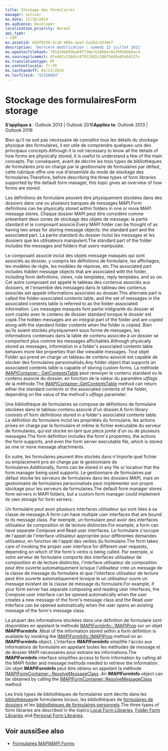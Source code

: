 ```yaml
---
title: Stockage des formulaires
manager: soliver
ms.date: 11/16/2014
ms.audience: Developer
localization_priority: Normal
api_type:
- COM
ms.assetid: 6ddf9158-3c10-408a-aeaf-5a382c4339e7
description: 'Derniére modification : samedi 23 juillet 2011'
ms.openlocfilehash: 793a34b093ba69f73be7e186bec0a769584bbac4
ms.sourcegitcommit: 8fe462c32b91c87911942c188f3445e85a54137c
ms.translationtype: MT
ms.contentlocale: fr-FR
ms.lasthandoff: 04/23/2019
ms.locfileid: "32328083"
---
```

# <a name="form-storage"></a><span data-ttu-id="f0cc5-103">Stockage des formulaires</span><span class="sxs-lookup"><span data-stu-id="f0cc5-103">Form storage</span></span>

<span data-ttu-id="f0cc5-104">**S’applique à** : Outlook 2013 | Outlook 2016</span><span class="sxs-lookup"><span data-stu-id="f0cc5-104">**Applies to**: Outlook 2013 | Outlook 2016</span></span> 
  
<span data-ttu-id="f0cc5-105">Bien qu'il ne soit pas nécessaire de connaître tous les détails du stockage physique des formulaires, il est utile de comprendre quelques-uns des principaux concepts.</span><span class="sxs-lookup"><span data-stu-id="f0cc5-105">Although it is not necessary to know all the details of how forms are physically stored, it is useful to understand a few of the main concepts.</span></span> <span data-ttu-id="f0cc5-106">Par conséquent, avant de décrire les trois types de bibliothèques de formulaires pris en charge par le gestionnaire de formulaires par défaut, cette rubrique offre une vue d'ensemble du mode de stockage des formulaires.</span><span class="sxs-lookup"><span data-stu-id="f0cc5-106">Therefore, before describing the three types of form libraries supported by the default form manager, this topic gives an overview of how forms are stored.</span></span>
  
<span data-ttu-id="f0cc5-107">Les définitions de formulaire peuvent être physiquement stockées dans des dossiers dans une ou plusieurs banques de messages MAPI.</span><span class="sxs-lookup"><span data-stu-id="f0cc5-107">Form definitions can be physically stored within folders in one or more MAPI message stores.</span></span> <span data-ttu-id="f0cc5-108">Chaque dossier MAPI peut être considéré comme présentant deux zones de stockage des objets de message: la partie standard et le composant associé.</span><span class="sxs-lookup"><span data-stu-id="f0cc5-108">Every MAPI folder can be thought of as having two areas for storing message objects: the standard part and the associated part.</span></span> <span data-ttu-id="f0cc5-109">La partie standard du dossier inclut les messages et les dossiers que les utilisateurs manipulent.</span><span class="sxs-lookup"><span data-stu-id="f0cc5-109">The standard part of the folder includes the messages and folders that users manipulate.</span></span>
  
<span data-ttu-id="f0cc5-110">Le composant associé inclut des objets message masqués qui sont associés au dossier, y compris les définitions de formulaire, les affichages, les modèles de règle, les modèles de réponse, etc.</span><span class="sxs-lookup"><span data-stu-id="f0cc5-110">The associated part includes hidden message objects that are associated with the folder, including form definitions, views, rule templates, reply templates, and so on.</span></span> <span data-ttu-id="f0cc5-111">Cet autre composant est appelé le tableau des contenus associés aux dossiers, et l'ensemble des messages dans le tableau des contenus associés est appelé informations associées au dossier.</span><span class="sxs-lookup"><span data-stu-id="f0cc5-111">This alternate part is called the folder-associated contents table, and the set of messages in the associated contents table is referred to as the folder-associated information.</span></span> <span data-ttu-id="f0cc5-112">Les messages masqués font partie intégrante du dossier et sont copiés avec le contenu de dossier standard lorsque le dossier est copié.</span><span class="sxs-lookup"><span data-stu-id="f0cc5-112">The hidden messages are an integral part of the folder and are copied along with the standard folder contents when the folder is copied.</span></span> <span data-ttu-id="f0cc5-113">Bien qu'ils soient stockés physiquement sous forme de messages, les informations contenues dans la table de contenu associée à un dossier se comportent plus comme les messages affichables.</span><span class="sxs-lookup"><span data-stu-id="f0cc5-113">Although physically stored as messages, information in a folder's associated contents table behaves more like properties than like viewable messages.</span></span> <span data-ttu-id="f0cc5-114">Tout objet Folder qui prend en charge un tableau de contenu associé est capable de stocker des formulaires personnalisés.</span><span class="sxs-lookup"><span data-stu-id="f0cc5-114">Any folder object that supports an associated contents table is capable of storing custom forms.</span></span> <span data-ttu-id="f0cc5-115">La méthode [IMAPIContainer:: GetContentsTable](imapicontainer-getcontentstable.md) peut renvoyer le contenu standard ou le contenu associé du dossier, en fonction de la valeur du paramètre _ulflags_ de la méthode.</span><span class="sxs-lookup"><span data-stu-id="f0cc5-115">The [IMAPIContainer::GetContentsTable](imapicontainer-getcontentstable.md) method can return either the standard contents or the associated contents of the folder, depending on the value of the method's  _ulflags_ parameter.</span></span> 
  
<span data-ttu-id="f0cc5-116">Une bibliothèque de formulaires se compose de définitions de formulaire stockées dans le tableau contenu associé d'un dossier.</span><span class="sxs-lookup"><span data-stu-id="f0cc5-116">A form library consists of form definitions stored in a folder's associated contents table.</span></span> <span data-ttu-id="f0cc5-117">La définition du formulaire inclut les propriétés du formulaire, les actions prises en charge par le formulaire et même le fichier exécutable du serveur de formulaires, qui est stocké en tant que pièce jointe d'un ou de plusieurs messages.</span><span class="sxs-lookup"><span data-stu-id="f0cc5-117">The form definition includes the form's properties, the actions the form supports, and even the form server executable file, which is stored as one or more message attachments.</span></span>
  
<span data-ttu-id="f0cc5-118">En outre, les formulaires peuvent être stockés dans n'importe quel fichier ou emplacement pris en charge par le gestionnaire de formulaires.</span><span class="sxs-lookup"><span data-stu-id="f0cc5-118">Additionally, forms can be stored in any file or location that the form manager being used supports.</span></span> <span data-ttu-id="f0cc5-119">Le gestionnaire de formulaires par défaut stocke les serveurs de formulaires dans les dossiers MAPI, mais un gestionnaire de formulaires personnalisés peut implémenter son propre stockage pour les serveurs de formulaires.</span><span class="sxs-lookup"><span data-stu-id="f0cc5-119">The default form manager stores form servers in MAPI folders, but a custom form manager could implement its own storage for form servers.</span></span>
  
<span data-ttu-id="f0cc5-120">Un formulaire peut avoir plusieurs interfaces utilisateur qui sont liées à sa classe de message.</span><span class="sxs-lookup"><span data-stu-id="f0cc5-120">A form can have multiple user interfaces that are bound to its message class.</span></span> <span data-ttu-id="f0cc5-121">Par exemple, un formulaire peut avoir des interfaces utilisateur de composition et de lecture distinctes.</span><span class="sxs-lookup"><span data-stu-id="f0cc5-121">For example, a form can have separate Compose and Read user interfaces.</span></span> <span data-ttu-id="f0cc5-122">Le formulaire s'occupe de l'appel de l'interface utilisateur appropriée pour différentes demandes utilisateur, en fonction de l'appel des verbes du formulaire.</span><span class="sxs-lookup"><span data-stu-id="f0cc5-122">The form takes care of invoking the proper user interface for different user requests, depending on which of the form's verbs is being called.</span></span> <span data-ttu-id="f0cc5-123">Par exemple, si votre serveur de formulaire comporte des interfaces utilisateur de composition et de lecture distinctes, l'interface utilisateur de composition peut être ouverte automatiquement lorsque l'utilisateur crée un message de la classe de message du formulaire et que l'interface utilisateur de lecture peut être ouverte automatiquement lorsque le un utilisateur ouvre un message existant de la classe de message du formulaire.</span><span class="sxs-lookup"><span data-stu-id="f0cc5-123">For example, if your form server has separate composing and reading user interfaces, the Compose user interface can be opened automatically when the user creates a new message of the form's message class and the Read user interface can be opened automatically when the user opens an existing message of the form's message class.</span></span>
  
<span data-ttu-id="f0cc5-124">La plupart des informations stockées dans une définition de formulaire sont disponibles en appelant la méthode [IMAPIFormInfo:: IMAPIProp](imapiforminfoimapiprop.md) sur un objet **IMAPIFormInfo** .</span><span class="sxs-lookup"><span data-stu-id="f0cc5-124">Most of the information stored within a form definition is available by invoking the [IMAPIFormInfo::IMAPIProp](imapiforminfoimapiprop.md) method on an **IMAPIFormInfo** object.</span></span> <span data-ttu-id="f0cc5-125">L'interface **IMAPIFormInfo** simplifie l'accès aux informations de formulaire en appelant toutes les méthodes de message et de dossier MAPI nécessaires pour extraire les informations.</span><span class="sxs-lookup"><span data-stu-id="f0cc5-125">The **IMAPIFormInfo** interface simplifies access to form information by calling all the MAPI folder and message methods needed to retrieve the information.</span></span> <span data-ttu-id="f0cc5-126">Un objet **IMAPIFormInfo** peut être obtenu en appelant la méthode [IMAPIFormContainer:: ResolveMessageClass](imapiformcontainer-resolvemessageclass.md) .</span><span class="sxs-lookup"><span data-stu-id="f0cc5-126">An **IMAPIFormInfo** object can be obtained by calling the [IMAPIFormContainer::ResolveMessageClass](imapiformcontainer-resolvemessageclass.md) method.</span></span> 
  
<span data-ttu-id="f0cc5-127">Les trois types de bibliothèques de formulaires sont décrits dans les [bibliothèques](local-form-libraries.md)de formulaires locaux, les bibliothèques de [formulaires de dossiers](folder-form-libraries.md) et les [bibliothèques de formulaires personnels](personal-form-libraries.md).</span><span class="sxs-lookup"><span data-stu-id="f0cc5-127">The three types of form libraries are described in the topics [Local Form Libraries](local-form-libraries.md), [Folder Form Libraries](folder-form-libraries.md) and [Personal Form Libraries](personal-form-libraries.md).</span></span>
  
## <a name="see-also"></a><span data-ttu-id="f0cc5-128">Voir aussi</span><span class="sxs-lookup"><span data-stu-id="f0cc5-128">See also</span></span>

- [<span data-ttu-id="f0cc5-129">Formulaires MAPI</span><span class="sxs-lookup"><span data-stu-id="f0cc5-129">MAPI Forms</span></span>](mapi-forms.md)

